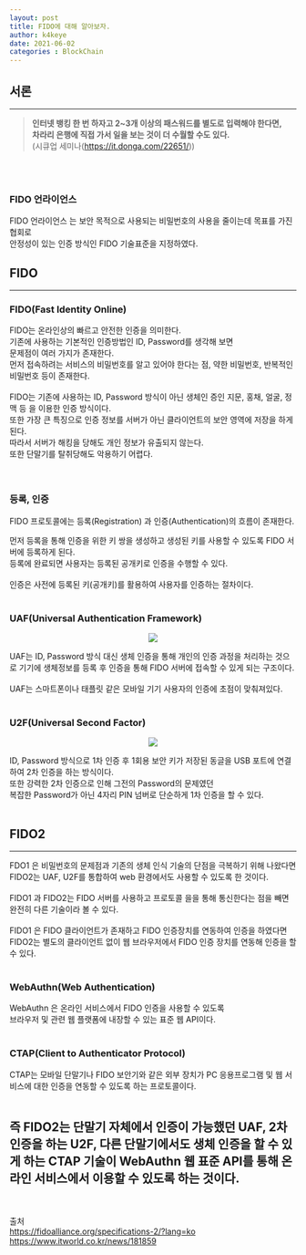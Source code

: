 ```yaml
---
layout: post
title: FIDO에 대해 알아보자.
author: k4keye
date: 2021-06-02
categories : BlockChain
---
```

## 서론
___

> **인터넷 뱅킹 한 번 하자고 2~3개 이상의 패스워드를 별도로 입력해야 한다면,** <br/>
> **차라리  은행에 직접 가서 일을 보는 것이 더 수월할 수도 있다.**<br/>
> (시큐업 세미나(https://it.donga.com/22651/))

<br/><br/>
### **FIDO 언라이언스**
FIDO 언라이언스 는 보안 목적으로 사용되는 비밀번호의 사용을 줄이는데 목표를 가진 협회로<br/>
안정성이 있는 인증 방식인 FIDO 기술표준을 지정하였다.<br/>


## FIDO
___
### **FIDO(Fast Identity Online)**
FIDO는 온라인상의 빠르고 안전한 인증을 의미한다.<br/>
기존에 사용하는 기본적인 인증방법인 ID, Password를 생각해 보면 <br/>
문제점이 여러 가지가 존재한다.<br/>
먼저 접속하려는 서비스의 비밀번호를 알고 있어야 한다는 점, 약한 비밀번호, 반복적인 비밀번호 등이 존재한다.<br/>
<br/>
FIDO는 기존에 사용하는 ID, Password 방식이 아닌 생체인 증인 지문, 홍채, 얼굴, 정맥 등 을 이용한 인증 방식이다.<br/>
또한 가장 큰 특징으로 인증 정보를 서버가 아닌 클라이언트의 보안 영역에 저장을 하게 된다.<br/>
따라서 서버가 해킹을 당해도 개인 정보가 유출되지 않는다.<br/>
또한 단말기를 탈취당해도 악용하기 어렵다.<br/>
<br/><br/>

### **등록, 인증**
FIDO 프로토콜에는 등록(Registration) 과 인증(Authentication)의 흐름이 존재한다.<br/>

먼저 등록을 통해 인증을 위한 키 쌍을 생성하고 생성된 키를 사용할 수 있도록 FIDO 서버에 등록하게 된다.<br/>
등록에 완료되면 사용자는 등록된 공개키로 인증을 수행할 수 있다.<br/>
<br/>
인증은 사전에 등록된 키(공개키)를 활용하여 사용자를 인증하는 절차이다.<br/><br/>

### **UAF(Universal Authentication Framework)**

<p align="center">
    <img src="https://github.com/k4keye/k4keye.github.io/blob/master/images/BlockChain/FIDO/UAF.png?raw=true"/>
</p>

UAF는 ID, Password 방식 대신 생체 인증을 통해 개인의 인증 과정을 처리하는 것으로
기기에 생체정보를 등록 후 인증을 통해 FIDO 서버에 접속할 수 있게 되는 구조이다.<br/>
<br/>
UAF는 스마트폰이나 태플릿 같은 모바일 기기 사용자의 인증에 초점이 맞춰져있다.<br/><br/>

### **U2F(Universal Second Factor)**

<p align="center">
    <img src="https://github.com/k4keye/k4keye.github.io/blob/master/images/BlockChain/FIDO/U2F.png?raw=true"/>
</p>
ID, Password 방식으로 1차 인증 후 1회용 보안 키가 저장된 동글을 USB 포트에 연결하여 2차 인증을 하는 방식이다.<br/>
또한 강력한 2차 인증으로 인해 그전의 Password의 문제였던<br/>
복잡한 Password가 아닌 4자리 PIN 넘버로 단순하게 1차 인증을 할 수 있다.<br/>
<br/>

## FIDO2
___
FDO1 은 비밀번호의 문제점과 기존의 생체 인식 기술의 단점을 극복하기 위해 나왔다면<br/>
FIDO2는 UAF, U2F를 통합하여 web 환경에서도 사용할 수 있도록 한 것이다.<br/>
<br/>
FIDO1 과 FIDO2는 FIDO 서버를 사용하고 프로토콜 을을 통해 통신한다는 점을 빼면<br/>
완전히 다른 기술이라 볼 수 있다.<br/>
<br/>
FIDO1 은 FIDO 클라이언트가 존재하고 FIDO 인증장치를 연동하여 인증을 하였다면<br/>
FIDO2는 별도의 클라이언트 없이 웹 브라우저에서 FIDO 인증 장치를 연동해 인증을 할 수 있다.<br/><br/>



### **WebAuthn(Web Authentication)**
WebAuthn 은 온라인 서비스에서 FIDO 인증을 사용할 수 있도록 <br/>
브라우저 및 관련 웹 플랫폼에 내장할 수 있는 표준 웹 API이다.<br/><br/>

### **CTAP(Client to Authenticator Protocol)**
CTAP는 모바일 단말기나 FIDO 보안기와 같은 외부 장치가 PC 응용프로그램 및 웹 서비스에 대한 인증을 연동할 수 있도록 하는 프로토콜이다.<br/><br/>


## 즉 FIDO2는 단말기 자체에서 인증이 가능했던 UAF, 2차 인증을 하는 U2F, 다른 단말기에서도 생체 인증을 할 수 있게 하는 CTAP 기술이 WebAuthn 웹 표준 API를 통해 온라인 서비스에서 이용할 수 있도록 하는 것이다.



<br/><br/>
출처 <br/>
https://fidoalliance.org/specifications-2/?lang=ko<br/>
https://www.itworld.co.kr/news/181859